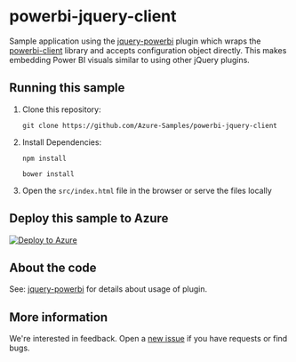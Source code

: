 # powerbi-jquery-client
Sample application using the [jquery-powerbi](https://github.com/microsoft/PowerBI-JQuery) plugin which wraps the [powerbi-client](https://github.com/microsoft/PowerBI-JavaScript) library and accepts configuration object directly. This makes embedding Power BI visuals similar to using other jQuery plugins.

## Running this sample

1. Clone this repository:

	`git clone https://github.com/Azure-Samples/powerbi-jquery-client`
	
2. Install Dependencies:

	`npm install`
	
	`bower install`
	
3. Open the `src/index.html` file in the browser or serve the files locally

## Deploy this sample to Azure
[![Deploy to Azure](http://azuredeploy.net/deploybutton.png)](https://azuredeploy.net/)

## About the code
See: [jquery-powerbi](https://github.com/microsoft/PowerBI-JQuery) for details about usage of plugin.

## More information
We're interested in feedback.  Open a [new issue](https://github.com/Azure-Samples/powerbi-jquery-client/issues/new) if you have requests or find bugs.